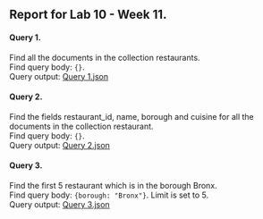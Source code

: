 ## Report for Lab 10 - Week 11.

#### Query 1.
Find all the documents in the collection restaurants. \
Find query body: `{}`. \
Query output: [Query 1.json](outputs/query1.json)

#### Query 2.
Find the fields restaurant_id, name, borough and cuisine for all the documents in
the collection restaurant. \
Find query body: `{}`. \
Query output: [Query 2.json](outputs/query2.json)

#### Query 3.
Find the first 5 restaurant which is in the borough Bronx. \
Find query body: `{borough: "Bronx"}`. Limit is set to 5. \
Query output: [Query 3.json](outputs/query3.json)